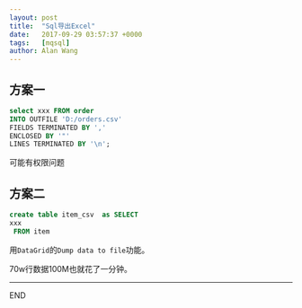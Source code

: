 ```yaml
---
layout: post
title:  "Sql导出Excel"
date:   2017-09-29 03:57:37 +0000
tags:   [mqsql]
author: Alan Wang
---
```


## 方案一

```sql
select xxx FROM order
INTO OUTFILE 'D:/orders.csv'
FIELDS TERMINATED BY ','
ENCLOSED BY '"'
LINES TERMINATED BY '\n';
```

可能有权限问题

## 方案二

```sql
create table item_csv  as SELECT
xxx
 FROM item
```

用`DataGrid`的`Dump data to file`功能。

70w行数据100M也就花了一分钟。 

---
END
